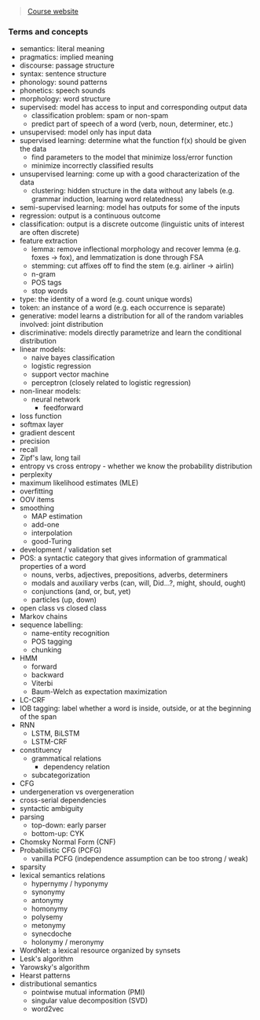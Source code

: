 > [Course website](https://www.cs.mcgill.ca/~jcheung/teaching/fall-2019/comp550/index.html#home)

### Terms and concepts
- semantics: literal meaning
- pragmatics: implied meaning
- discourse: passage structure
- syntax: sentence structure
- phonology: sound patterns
- phonetics: speech sounds
- morphology: word structure
- supervised: model has access to input and corresponding output data
  - classification problem: spam or non-spam
  - predict part of speech of a word (verb, noun, determiner, etc.)
- unsupervised: model only has input data
- supervised learning: determine what the function f(x) should be given the data
  - find parameters to the model that minimize loss/error function
  - minimize incorrectly classified results
- unsupervised learning: come up with a good characterization of the data
  - clustering: hidden structure in the data without any labels (e.g. grammar induction, learning word relatedness)
- semi-supervised learning: model has outputs for some of the inputs
- regression: output is a continuous outcome
- classification: output is a discrete outcome (linguistic units of interest are often discrete)
- feature extraction
  - lemma: remove inflectional morphology and recover lemma (e.g. foxes -> fox), and lemmatization is done through FSA
  - stemming: cut affixes off to find the stem (e.g. airliner -> airlin)
  - n-gram
  - POS tags
  - stop words
- type: the identity of a word (e.g. count unique words)
- token: an instance of a word (e.g. each occurrence is separate)
- generative: model learns a distribution for all of the random variables involved: joint distribution
- discriminative: models directly parametrize and learn the conditional distribution
- linear models:
  - naive bayes classification
  - logistic regression
  - support vector machine
  - perceptron (closely related to logistic regression)
- non-linear models:
  - neural network
    - feedforward
- loss function
- softmax layer
- gradient descent
- precision
- recall
- Zipf's law, long tail
- entropy vs cross entropy - whether we know the probability distribution
- perplexity
- maximum likelihood estimates (MLE)
- overfitting
- OOV items
- smoothing
  - MAP estimation
  - add-one
  - interpolation
  - good-Turing
- development / validation set
- POS: a syntactic category that gives information of grammatical properties of a word
  - nouns, verbs, adjectives, prepositions, adverbs, determiners
  - modals and auxiliary verbs (can, will, Did...?, might, should, ought)
  - conjunctions (and, or, but, yet)
  - particles (up, down)
- open class vs closed class
- Markov chains
- sequence labelling:
  - name-entity recognition
  - POS tagging
  - chunking
- HMM
  - forward
  - backward
  - Viterbi
  - Baum-Welch as expectation maximization
- LC-CRF
- IOB tagging: label whether a word is inside, outside, or at the beginning of the span
- RNN
  - LSTM, BiLSTM
  - LSTM-CRF
- constituency
  - grammatical relations
    - dependency relation
  - subcategorization
- CFG
- undergeneration vs overgeneration
- cross-serial dependencies
- syntactic ambiguity
- parsing
  - top-down: early parser
  - bottom-up: CYK
- Chomsky Normal Form (CNF)
- Probabilistic CFG (PCFG)
  - vanilla PCFG (independence assumption can be too strong / weak)
- sparsity
- lexical semantics relations
  - hypernymy / hyponymy
  - synonymy
  - antonymy
  - homonymy
  - polysemy
  - metonymy
  - synecdoche
  - holonymy / meronymy
- WordNet: a lexical resource organized by synsets
- Lesk's algorithm
- Yarowsky's algorithm
- Hearst patterns
- distributional semantics
  - pointwise mutual information (PMI)
  - singular value decomposition (SVD)
  - word2vec
